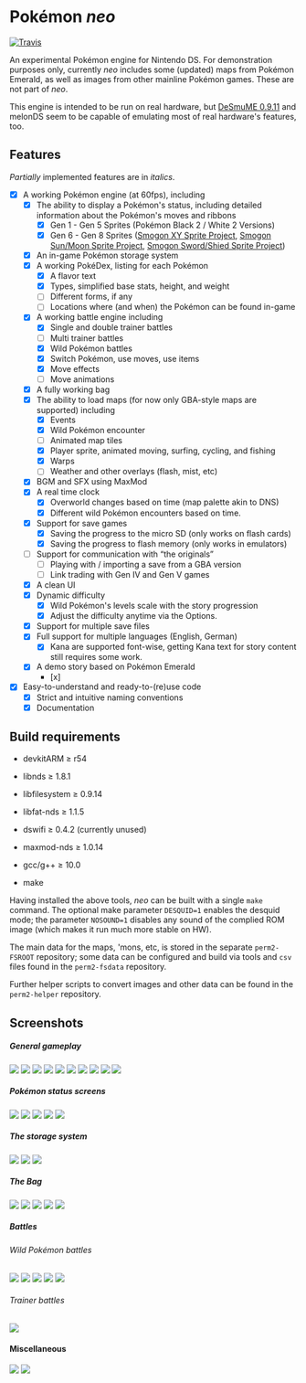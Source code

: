 Pokémon _neo_
===========
[![Travis](https://travis-ci.org/neo-engine/neo.svg?branch=master)](https://travis-ci.org/neo-engine/neo)

An experimental Pokémon engine for Nintendo DS. For demonstration purposes only, currently
_neo_ includes some (updated) maps from Pokémon Emerald, as well as images from other
mainline Pokémon games. These are not part of _neo_.

This engine is intended to be run on real hardware, but [DeSmuME 0.9.11](http://desmume.org/) and melonDS seem to be capable of emulating most of real hardware's features, too.

Features
--------

_Partially_ implemented features are in _italics_.

* [x] A working Pokémon engine (at 60fps), including
    * [x] The ability to display a Pokémon's status, including detailed information about the Pokémon's moves and ribbons
      * [x] Gen 1 - Gen 5 Sprites (Pokémon Black 2 / White 2 Versions)
      * [x] Gen 6 - Gen 8 Sprites ([Smogon XY Sprite Project](http://www.smogon.com/forums/threads/xy-sprite-project-read-1st-post-release-v1-1-on-post-3240.3486712/), [Smogon Sun/Moon Sprite Project](https://www.smogon.com/forums/threads/sun-moon-sprite-project.3577711/), [Smogon Sword/Shied Sprite Project](https://www.smogon.com/forums/threads/sword-shield-sprite-project.3647722/))
    * [x] An in-game Pokémon storage system
    * [x] A working PokéDex, listing for each Pokémon
        * [x] A flavor text
        * [x] Types, simplified base stats, height, and weight
        * [ ] Different forms, if any
        * [ ] Locations where (and when) the Pokémon can be found in-game
    * [x] A working battle engine including
        * [x] Single and double trainer battles
        * [ ] Multi trainer battles
        * [x] Wild Pokémon battles
        * [x] Switch Pokémon, use moves, use items
        * [x] Move effects
        * [ ] Move animations
    * [x] A fully working bag
    * [x] The ability to load maps (for now only GBA-style maps are supported) including
        * [x] Events
        * [x] Wild Pokémon encounter
        * [ ] Animated map tiles
        * [x] Player sprite, animated moving, surfing, cycling, and fishing
        * [x] Warps
        * [ ] Weather and other overlays (flash, mist, etc)
    * [x] BGM and SFX using MaxMod
    * [x] A real time clock
        * [x] Overworld changes based on time (map palette akin to DNS)
        * [x] Different wild Pokémon encounters based on time.
    * [x] Support for save games
        * [x] Saving the progress to the micro SD (only works on flash cards)
        * [x] Saving the progress to flash memory (only works in emulators)
    * [ ] Support for communication with “the originals”
        * [ ] Playing with / importing a save from a GBA version
        * [ ] Link trading with Gen IV and Gen V games
    * [x] A clean UI
    * [x] Dynamic difficulty
        * [x] Wild Pokémon's levels scale with the story progression
        * [x] Adjust the difficulty anytime via the Options.
    * [x] Support for multiple save files
    * [x] Full support for multiple languages (English, German)
        * [x] Kana are supported font-wise, getting Kana text for story content still requires some work.
    * [x] A demo story based on Pokémon Emerald
        * [x]

* [x] Easy-to-understand and ready-to-(re)use code
    * [x] Strict and intuitive naming conventions
    * [x] Documentation

Build requirements
------------------
* devkitARM ≥ r54
* libnds ≥ 1.8.1
* libfilesystem ≥ 0.9.14
* libfat-nds ≥ 1.1.5
* dswifi ≥ 0.4.2 (currently unused)
* maxmod-nds ≥ 1.0.14

* gcc/g++ ≥ 10.0

* make

Having installed the above tools, _neo_ can be built with a single `make` command. The
optional make parameter `DESQUID=1` enables the desquid mode; the parameter `NOSOUND=1` disables any sound of the complied ROM image (which makes it run much more stable on HW).

The main data for the maps, 'mons, etc, is stored in the separate `perm2-FSROOT`
repository; some data can be configured and build via tools and `csv` files found in the
`perm2-fsdata` repository.

Further helper scripts to convert images and other data can be found in the `perm2-helper`
repository.

Screenshots
-----------

##### General gameplay
![](https://github.com/neo-engine/neo/blob/master/PNEO/Screens/st01.png)
![](https://github.com/neo-engine/neo/blob/master/PNEO/Screens/st02.png)
![](https://github.com/neo-engine/neo/blob/master/PNEO/Screens/gm01.png)
![](https://github.com/neo-engine/neo/blob/master/PNEO/Screens/gm02.png)
![](https://github.com/neo-engine/neo/blob/master/PNEO/Screens/gm03.png)
![](https://github.com/neo-engine/neo/blob/master/PNEO/Screens/gm04.png)
![](https://github.com/neo-engine/neo/blob/master/PNEO/Screens/gm05.png)
![](https://github.com/neo-engine/neo/blob/master/PNEO/Screens/gm06.png)
![](https://github.com/neo-engine/neo/blob/master/PNEO/Screens/gm07.png)
![](https://github.com/neo-engine/neo/blob/master/PNEO/Screens/gm08.png)

##### Pokémon status screens

![](https://github.com/neo-engine/neo/blob/master/PNEO/Screens/sts01.png)
![](https://github.com/neo-engine/neo/blob/master/PNEO/Screens/sts02.png)
![](https://github.com/neo-engine/neo/blob/master/PNEO/Screens/sts03.png)
![](https://github.com/neo-engine/neo/blob/master/PNEO/Screens/sts04.png)
![](https://github.com/neo-engine/neo/blob/master/PNEO/Screens/sts05.png)

##### The storage system

![](https://github.com/neo-engine/neo/blob/master/PNEO/Screens/bx01.png)
![](https://github.com/neo-engine/neo/blob/master/PNEO/Screens/bx02.png)
![](https://github.com/neo-engine/neo/blob/master/PNEO/Screens/bx03.png)

##### The Bag
![](https://github.com/neo-engine/neo/blob/master/PNEO/Screens/bg01.png)
![](https://github.com/neo-engine/neo/blob/master/PNEO/Screens/bg02.png)
![](https://github.com/neo-engine/neo/blob/master/PNEO/Screens/bg03.png)
![](https://github.com/neo-engine/neo/blob/master/PNEO/Screens/bg04.png)
![](https://github.com/neo-engine/neo/blob/master/PNEO/Screens/bg05.png)

##### Battles
###### Wild Pokémon battles
![](https://github.com/neo-engine/neo/blob/master/PNEO/Screens/bt01.png)
![](https://github.com/neo-engine/neo/blob/master/PNEO/Screens/bt02.png)
![](https://github.com/neo-engine/neo/blob/master/PNEO/Screens/bt03.png)
![](https://github.com/neo-engine/neo/blob/master/PNEO/Screens/bt04.png)
![](https://github.com/neo-engine/neo/blob/master/PNEO/Screens/bt05.png)

###### Trainer battles
![](https://github.com/neo-engine/neo/blob/master/PNEO/Screens/bt06.png)

#### Miscellaneous

![](https://github.com/neo-engine/neo/blob/master/PNEO/Screens/tc01.png)
![](https://github.com/neo-engine/neo/blob/master/PNEO/Screens/op01.png)
